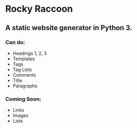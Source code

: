 # Rocky Raccoon
## A static website generator in Python 3.

### Can do:
 - Headings 1, 2, 3
 - Templates
 - Tags
 - Tag Lists
 - Comments
 - Title
 - Paragraphs

### Coming Soon:
 - Links
 - Images
 - Lists
